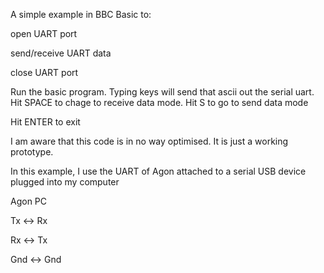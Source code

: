 A simple example in BBC Basic to:

open UART port

send/receive UART data

close UART port

Run the basic program.
Typing keys will send that ascii out the serial uart.
Hit SPACE to chage to receive data mode.
Hit S to go to send data mode

Hit ENTER to exit

I am aware that this code is in no way optimised. It is just a working prototype.

In this example, I use the UART of Agon attached to a serial USB device plugged into my computer

Agon        PC

Tx    <->   Rx

Rx    <->   Tx

Gnd   <->   Gnd

